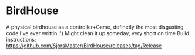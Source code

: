 # BirdHouse
A physical birdhouse as a controller+Game, definetly the most disgusting code I've ever writtin :')
Might clean it up someday, very short on time
Build instructions; https://github.com/SjorsMaster/BirdHouse/releases/tag/Release
